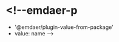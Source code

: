 # <!--emdaer-p
  - '@emdaer/plugin-value-from-package'
  - value: name
-->

<!--emdaer-p
  - '@emdaer/plugin-shields'
  - shields:
      - alt: 'CircleCI'
        image: 'circleci/project/github/EditVR/editvr-frontend.svg'
        link: 'https://circleci.com/gh/EditVR/editvr-frontend'
        style: 'flat-square'
      - alt: 'Documented with emdaer'
        image: 'badge/📓-documented%20with%20emdaer-F06632.svg'
        link: 'https://github.com/emdaer/emdaer'
        style: 'flat-square'
-->


<!--emdaer-p
  - '@emdaer/plugin-value-from-package'
  - value: description
-->

<!--emdaer-t
  - '@emdaer/transform-prettier'
  - options:
      config: ./prettier.config.js
-->
